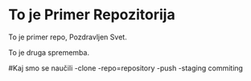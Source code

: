 # To je Primer Repozitorija
To je primer repo, Pozdravljen Svet.

To je druga sprememba.

#Kaj smo se naučili
-clone
-repo=repository
-push
-staging commiting

